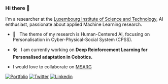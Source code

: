 ### Hi there 👋 

I'm a researcher at the [Luxembourg Institute of Science and Technology](https://www.list.lu/), AI enthusiast, passionate about applied Machine Learning research. 

* 🔎  &nbsp;	The theme of my research is Human-Centered AI, focusing on Personalisation in Cyber-Physical-Social System (CPSS). 


* 🛠  &nbsp;	I am currently working on <b>Deep Reinforcement Learning for Personalised adaptation in Cobotics.</b>

* I would love to collaborate on [MSARG](https://github.com/Bekyilma/Multi-Stakeholder_Recommendation)



[![Portfolio](https://img.shields.io/badge/Portfolio-BereketYILMA-Black?style=flat-square&logo=&link=https://surafelml.github.io)](https://bekyilma.github.io/)
[![Twitter](https://img.shields.io/badge/Twitter-Profile-black?style=flat-square&logo=twitter&link=https://twitter.com/surafelml)](https://twitter.com/bek_yilma)
[![Linkedin](https://img.shields.io/badge/Linkedin-Profile-black?style=flat-square&logo=Linkedin&logoColor=white&link=https://www.linkedin.com/in/surafelml/)](https://www.linkedin.com/in/bekyilma/)
